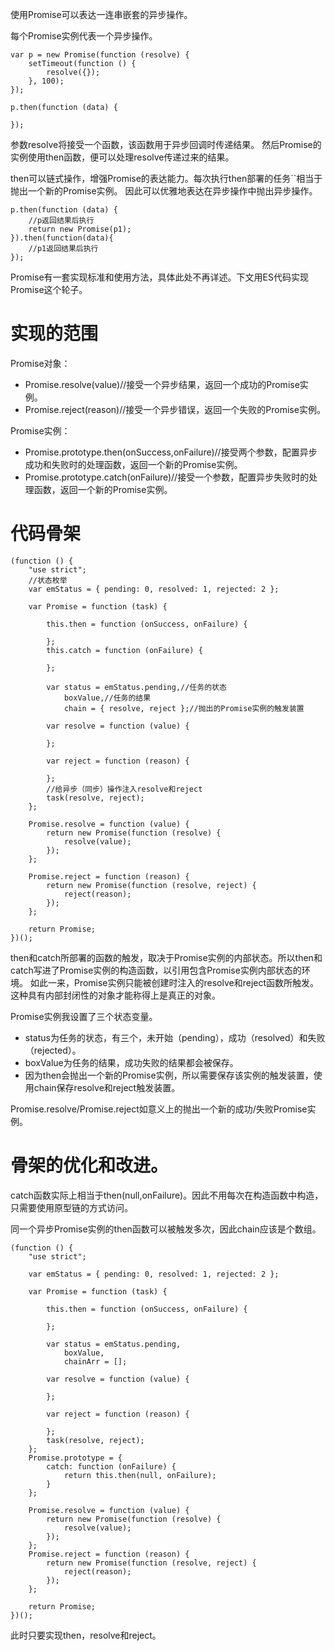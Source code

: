 使用Promise可以表达一连串嵌套的异步操作。

每个Promise实例代表一个异步操作。

~~~
var p = new Promise(function (resolve) {
    setTimeout(function () {
        resolve({});
    }, 100);
});

p.then(function (data) {

});
~~~

参数resolve将接受一个函数，该函数用于异步回调时传递结果。
然后Promise的实例使用then函数，便可以处理resolve传递过来的结果。

then可以链式操作，增强Promise的表达能力。每次执行then部署的任务``相当于抛出一个新的Promise实例。
因此可以优雅地表达在异步操作中抛出异步操作。

~~~
p.then(function (data) {
    //p返回结果后执行
    return new Promise(p1);
}).then(function(data){
    //p1返回结果后执行
});
~~~

Promise有一套实现标准和使用方法，具体此处不再详述。下文用ES代码实现Promise这个轮子。

# 实现的范围

Promise对象：

* Promise.resolve(value)//接受一个异步结果，返回一个成功的Promise实例。
* Promise.reject(reason)//接受一个异步错误，返回一个失败的Promise实例。

Promise实例：

* Promise.prototype.then(onSuccess,onFailure)//接受两个参数，配置异步成功和失败时的处理函数，返回一个新的Promise实例。
* Promise.prototype.catch(onFailure)//接受一个参数，配置异步失败时的处理函数，返回一个新的Promise实例。

# 代码骨架

~~~
(function () {
    "use strict";
    //状态枚举
    var emStatus = { pending: 0, resolved: 1, rejected: 2 };

    var Promise = function (task) {

        this.then = function (onSuccess, onFailure) {

        };
        this.catch = function (onFailure) {

        };

        var status = emStatus.pending,//任务的状态
            boxValue,//任务的结果
            chain = { resolve, reject };//抛出的Promise实例的触发装置

        var resolve = function (value) {

        };

        var reject = function (reason) {

        };
        //给异步（同步）操作注入resolve和reject
        task(resolve, reject);
    };

    Promise.resolve = function (value) {
        return new Promise(function (resolve) {
            resolve(value);
        });
    };

    Promise.reject = function (reason) {
        return new Promise(function (resolve, reject) {
            reject(reason);
        });
    };

    return Promise;
})();
~~~

then和catch所部署的函数的触发，取决于Promise实例的内部状态。所以then和catch写进了Promise实例的构造函数，以引用包含Promise实例内部状态的环境。
如此一来，Promise实例只能被创建时注入的resolve和reject函数所触发。这种具有内部封闭性的对象才能称得上是真正的对象。

Promise实例我设置了三个状态变量。

* status为任务的状态，有三个，未开始（pending），成功（resolved）和失败（rejected）。
* boxValue为任务的结果，成功失败的结果都会被保存。
* 因为then会抛出一个新的Promise实例，所以需要保存该实例的触发装置，使用chain保存resolve和reject触发装置。

Promise.resolve/Promise.reject如意义上的抛出一个新的成功/失败Promise实例。

# 骨架的优化和改进。

catch函数实际上相当于then(null,onFailure)。因此不用每次在构造函数中构造，只需要使用原型链的方式访问。

同一个异步Promise实例的then函数可以被触发多次，因此chain应该是个数组。

~~~
(function () {
    "use strict";

    var emStatus = { pending: 0, resolved: 1, rejected: 2 };

    var Promise = function (task) {

        this.then = function (onSuccess, onFailure) {

        };

        var status = emStatus.pending,
            boxValue,
            chainArr = [];

        var resolve = function (value) {

        };

        var reject = function (reason) {

        };
        task(resolve, reject);
    };
    Promise.prototype = {
        catch: function (onFailure) {
            return this.then(null, onFailure);
        }
    };

    Promise.resolve = function (value) {
        return new Promise(function (resolve) {
            resolve(value);
        });
    };
    Promise.reject = function (reason) {
        return new Promise(function (resolve, reject) {
            reject(reason);
        });
    };

    return Promise;
})();
~~~

此时只要实现then，resolve和reject。